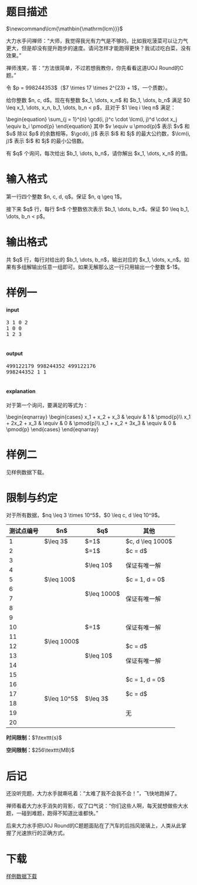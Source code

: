 # 题目描述

<div class="hide">
$\newcommand\lcm{\mathbin{\mathrm{lcm}}}$
</div>

<p>大力水手问禅师：“大师，我觉得我光有力气是不够的。比如我吃菠菜可以让力气更大，但是却没有提升跑步的速度。请问怎样才能跑得更快？我试过吃白菜，没有效果。”</p>
<p>禅师浅笑，答：“方法很简单，不过若想我教你，你先看看这道UOJ Round的C题。”</p>
<p>令 $p = 998244353$（$7 \times 17 \times 2^{23} + 1$，一个质数）。</p>
<p>给你整数 $n, c, d$。现在有整数 $x_1, \dots, x_n$ 和 $b_1, \dots, b_n$ 满足 $0 \leq x_1, \dots, x_n, b_1, \dots, b_n &lt; p$，且对于 $1 \leq i \leq n$ 满足：</p>
<p>\begin{equation}
\sum_{j = 1}^{n} \gcd(i, j)^c \cdot \lcm(i, j)^d \cdot x_j \equiv b_i \pmod{p}
\end{equation}
其中 $v \equiv u \pmod{p}$ 表示 $v$ 和 $u$ 除以 $p$ 的余数相等。$\gcd(i, j)$ 表示 $i$ 和 $j$ 的最大公约数，$\lcm(i, j)$ 表示 $i$ 和 $j$ 的最小公倍数。</p>
<p>有 $q$ 个询问，每次给出 $b_1, \dots, b_n$，请你解出 $x_1, \dots, x_n$ 的值。</p>

# 输入格式


<p>第一行四个整数 $n, c, d, q$。保证 $n, q \geq 1$。</p>
<p>接下来 $q$ 行，每行 $n$ 个整数依次表示 $b_1, \dots, b_n$。保证 $0 \leq b_1, \dots, b_n &lt; p$。</p>

# 输出格式


<p>共 $q$ 行，每行对给出的 $b_1, \dots, b_n$，输出对应的 $x_1, \dots, x_n$。如果有多组解输出任意一组即可。如果无解那么这一行只用输出一个整数 $-1$。</p>

# 样例一


<h4>input</h4>
<pre>3 1 0 2
1 0 0
1 2 3

</pre>

<h4>output</h4>
<pre>499122179 998244352 499122176
998244352 1 1

</pre>

<h4>explanation</h4>
<p>对于第一个询问，要满足的等式为：</p>
<p>\begin{eqnarray}
\begin{cases}
x_1 + x_2 + x_3 &amp; \equiv &amp; 1 &amp; \pmod{p}\\
x_1 + 2x_2 + x_3 &amp; \equiv &amp; 0 &amp; \pmod{p}\\
x_1 + x_2 + 3x_3 &amp; \equiv &amp; 0 &amp; \pmod{p}
\end{cases}
\end{eqnarray}</p>

# 样例二


<p>见样例数据下载。</p>

# 限制与约定


<p>对于所有数据，$nq \leq 3 \times 10^5$，$0 \leq c, d \leq 10^9$。</p>
<div class="table-responsive">
<table class="table table-bordered table-text-center table-vertical-middle"><thead><tr><th>测试点编号</th>
<th>$n$</th>
<th>$q$</th>
<th>其他</th>
</tr></thead><tbody><tr><td>1</td><td>$\leq 3$</td><td>$=1$</td><td>$c, d \leq 1000$</td></tr><tr><td>2</td><td rowspan="7">$\leq 100$</td><td>$=1$</td><td>$c = d$</td></tr><tr><td>3</td><td rowspan="2">$\leq 10$</td><td rowspan="2">保证有唯一解</td></tr><tr><td>4</td></tr><tr><td>5</td><td rowspan="4">$\leq 1000$</td><td>$c = 1, d = 0$</td></tr><tr><td>6</td><td rowspan="3">保证有唯一解</td></tr><tr><td>7</td></tr><tr><td>8</td></tr><tr><td>9</td><td rowspan="6">$\leq 1000$</td><td rowspan="3">$=1$</td><td rowspan="3">保证有唯一解</td></tr><tr><td>10</td></tr><tr><td>11</td></tr><tr><td>12</td><td rowspan="3">$\leq 10$</td><td>$c = d$</td></tr><tr><td>13</td><td rowspan="2">保证有唯一解</td></tr><tr><td>14</td></tr><tr><td>15</td><td rowspan="6">$\leq 10^5$</td><td rowspan="6">$\leq 3$</td><td rowspan="2">$c = 1, d = 0$</td></tr><tr><td>16</td></tr><tr><td>17</td><td>$c = d$</td></tr><tr><td>18</td><td rowspan="3">无</td></tr><tr><td>19</td></tr><tr><td>20</td></tr></tbody></table></div>

<p><strong>时间限制：</strong>$1\texttt{s}$</p>
<p><strong>空间限制：</strong>$256\texttt{MB}$</p>

# 后记


<p>还没听完题，大力水手就嘶吼着：“太难了我不会我不会！”，飞快地跑掉了。</p>
<p>禅师看着大力水手消失的背影，叹了口气说：“你们这些人啊，每天就想做些大水题，一碰到难题，跑得不知道比谁都快。”</p>
<p>后来大力水手把UOJ Round的C题题面贴在了汽车的后挡风玻璃上，人类从此掌握了光速旅行的正确方式。</p>

# 下载


<p><a href="/download.php?type=problem&amp;id=62">样例数据下载</a></p>
